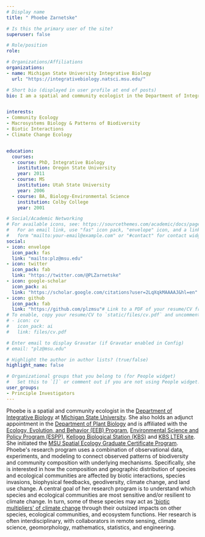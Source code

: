 ```yaml
---
# Display name
title: " Phoebe Zarnetske"

# Is this the primary user of the site?
superuser: false

# Role/position
role:  

# Organizations/Affiliations
organizations:
- name: Michigan State University Integrative Biology
  url: "https://integrativebiology.natsci.msu.edu/"

# Short bio (displayed in user profile at end of posts)
bio: I am a spatial and community ecologist in the Department of Integrative Biology at Michigan State University.


interests:
- Community Ecology 
- Macrosystems Biology & Patterns of Biodiversity 
- Biotic Interactions 
- Climate Change Ecology 


education:
  courses:
  - course: PhD, Integrative Biology
    institution: Oregon State University
    year: 2011
  - course: MS
    institution: Utah State University
    year: 2006
  - course: BA, Biology-Environmental Science
    institution: Colby College
    year: 2001

# Social/Academic Networking
# For available icons, see: https://sourcethemes.com/academic/docs/page-builder/#icons
#   For an email link, use "fas" icon pack, "envelope" icon, and a link in the
#   form "mailto:your-email@example.com" or "#contact" for contact widget.
social:
- icon: envelope
  icon_pack: fas
  link: "mailto:plz@msu.edu"
- icon: twitter
  icon_pack: fab
  link: "https://twitter.com/@PLZarnetske"
- icon: google-scholar
  icon_pack: ai
  link: "https://scholar.google.com/citations?user=2LqXqkMAAAAJ&hl=en"
- icon: github
  icon_pack: fab
  link: "https://github.com/plzmsu"# Link to a PDF of your resume/CV from the About widget.
# To enable, copy your resume/CV to `static/files/cv.pdf` and uncomment the lines below.
# - icon: cv
#   icon_pack: ai
#   link: files/cv.pdf

# Enter email to display Gravatar (if Gravatar enabled in Config)
# email: "plz@msu.edu"

# Highlight the author in author lists? (true/false)
highlight_name: false

# Organizational groups that you belong to (for People widget)
#   Set this to `[]` or comment out if you are not using People widget.
user_groups:
- Principle Investigators
---
```


Phoebe is a spatial and community ecologist in the [Department of Integrative Biology](https://integrativebiology.natsci.msu.edu/) at [Michigan State University](https://msu.edu/). She also holds an adjunct appointment in the [Department of Plant Biology](https://plantbiology.natsci.msu.edu/) and is affiliated with the [Ecology, Evolution, and Behavior (EEB) Program](https://eeb.msu.edu/), [Environmental Science and Policy Program (ESPP)](https://espp.msu.edu/), [Kellogg Biological Station (KBS)](https://www.kbs.msu.edu/) and [KBS LTER site](https://lter.kbs.msu.edu/). She initiated the [MSU Spatial Ecology Graduate Certificate Program](https://www.canr.msu.edu/spatial-ecology/). Phoebe's research program uses a combination of observational data, experiments, and modeling to connect observed patterns of biodiversity and community composition with underlying mechanisms. Specifically, she is interested in how the composition and geographic distribution of species and ecological communities are affected by biotic interactions, species invasions, biophysical feedbacks, geodiversity, climate change, and land use change. A central goal of her research program is to understand which species and ecological communities are most sensitive and/or resilient to climate change. In turn, some of these species may act as ['biotic multipliers' of climate change](https://science.sciencemag.org/content/336/6088/1516) through their outsized impacts on other species, ecological communities, and ecosystem functions. Her research is often interdisciplinary, with collaborators in remote sensing, climate science, geomorphology, mathematics, statistics, and engineering.
